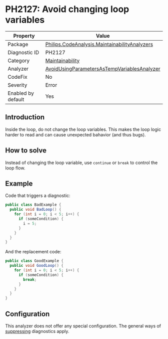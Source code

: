 # PH2127: Avoid changing loop variables

| Property | Value  |
|--|--|
| Package | [Philips.CodeAnalysis.MaintainabilityAnalyzers](https://www.nuget.org/packages/Philips.CodeAnalysis.MaintainabilityAnalyzers) |
| Diagnostic ID | PH2127 |
| Category  | [Maintainability](../Maintainability.md) |
| Analyzer | [AvoidUsingParametersAsTempVariablesAnalyzer](https://github.com/philips-software/roslyn-analyzers/blob/master/Philips.CodeAnalysis.MaintainabilityAnalyzers/Maintainability/AvoidUsingParametersAsTempVariablesAnalyzer.cs)
| CodeFix  | No |
| Severity | Error |
| Enabled by default | Yes |

## Introduction

Inside the loop, do not change the loop variables. This makes the loop logic harder to read and can cause unexpected bahavior (and thus bugs).

## How to solve

Instead of changing the loop variable, use `continue` or `break` to control the loop flow.

## Example

Code that triggers a diagnostic:
``` cs
public class BadExample {
  public void BadLoop() {
    for (int i = 0; i < 5; i++) {
      if (someCondition) {
        i = 5;
      }
    }
  }
}
```

And the replacement code:
``` cs
public class GoodExample {
  public void GoodLoop() {
    for (int i = 0; i < 5; i++) {
      if (someCondition) {
        break;
      }      
    }
  }
}
```

## Configuration

This analyzer does not offer any special configuration. The general ways of [suppressing](https://learn.microsoft.com/en-us/dotnet/fundamentals/code-analysis/suppress-warnings) diagnostics apply.